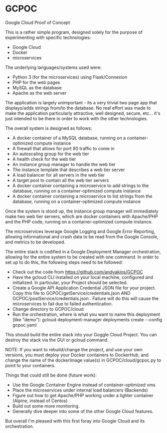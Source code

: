 # GCPOC
Google Cloud Proof of Concept

This is a rather simple program, designed solely for the purpose of experimenting with specific technologies:
  * Google Cloud
  * Docker
  * microservices

The underlying languages/systems used were:
  * Python 3 (for the microservices) using Flask/Connexion
  * PHP for the web pages
  * MySQL as the database
  * Apache as the web server

The application is largely unimportant - its a very trivial two page app that displays/adds strings from/to the database. No real effort was made to make the application particularly attractive, well designed, secure, etc... it's just intended to be there in order to work with the other technologies.

The overall system is designed as follows:
  * A docker container of a MySQL database, running on a container-optimized compute instance
  * A firewall that allows for port 80 traffic to come in
  * An autoscaling group for the web tier
  * A health check for the web tier
  * An instance group manager to handle the web tier
  * The instance template that describes a web tier server
  * A load balancer for all servers in the web tier
  * A target pool to contain all the web tier servers
  * A docker container containing a microservice to add strings to the database, running on a container-optimized compute instance
  * A docker container containing a microservice to list strings from the database, running on a container-optimized compute instance

Once the system is stood up, the instance group manager will immediately make two web tier servers, which are docker containers with Apache/PHP and the PHP code, running on a container-optimized compute instance.

The microservices leverage Google Logging and Google Error Reporting, allowing informational and crash data to be read from the Google Console, and metrics to be developed.

The entire stack is codified in a Google Deployment Manager orchestration, allowing for the entire system to be created with one command. In order to set up to do this, the following steps need to be followed:
  * Check out the code from https://github.com/andyakins/GCPOC
  * Have the gcloud CLI installed on your local machine, configured and initialized. In particular, your Project should be selected.
  * Create a Google API Application Credential JSON file for your project. Copy this file to GCPOC/getService/credentials.json AND GCPOC/postService/credentials.json . Failure will do this will cause the microservices to fail due to failed authentication.
  * Change directory to GCPOC/cloud
  * Run the orchestration, where <name> is what you want to name this deployment (like "demo"): gcloud deployment-manager deployments create <name> --config gcpoc.yaml

This should build the entire stack into your Goggle Cloud Project. You can destroy the stack via the GUI or gcloud command.

NOTE: If you want to rebuild/change the project, and use your own versions, you must deploy your Docker containers to DockerHub, and change the name of the dockerImage value(s) in GCPOC/cloud/gcpoc.py to point to your containers.

Things that could still be done (future work):
  * Use the Google Container Engine instead of container-optimized vms
  * Place the microservices under internal load balancers (Backends)
  * Figure out how to get Apache/PHP working under a lighter container (Alpine, instead of Centos)
  * Build out some more monitoring.
  * Generally dive deeper into some of the other Google Cloud features.

But overall I'm pleased with this first foray into Google Cloud and its orchestration.
